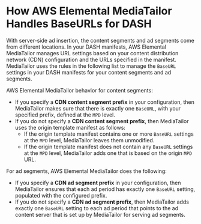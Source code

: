 # How AWS Elemental MediaTailor Handles BaseURLs for DASH<a name="baseurls-for-dash"></a>

With server\-side ad insertion, the content segments and ad segments come from different locations\. In your DASH manifests, AWS Elemental MediaTailor manages URL settings based on your content distribution network \(CDN\) configuration and the URLs specified in the manifest\. MediaTailor uses the rules in the following list to manage the `BaseURL` settings in your DASH manifests for your content segments and ad segments\. 

AWS Elemental MediaTailor behavior for content segments:
+ If you specify a **CDN content segment prefix** in your configuration, then MediaTailor makes sure that there is exactly one `BaseURL`, with your specified prefix, defined at the `MPD` level\.
+ If you do not specify a **CDN content segment prefix**, then MediaTailor uses the origin template manifest as follows: 
  + If the origin template manifest contains one or more `BaseURL` settings at the `MPD` level, MediaTailor leaves them unmodified\.
  + If the origin template manifest does not contain any `BaseURL` settings at the `MPD` level, MediaTailor adds one that is based on the origin `MPD` URL\. 

For ad segments, AWS Elemental MediaTailor does the following:
+ If you specify a **CDN ad segment prefix** in your configuration, then MediaTailor ensures that each ad period has exactly one `BaseURL` setting, populated with the configured prefix\. 
+ If you do not specify a **CDN ad segment prefix**, then MediaTailor adds exactly one `BaseURL` setting to each ad period that points to the ad content server that is set up by MediaTailor for serving ad segments\.